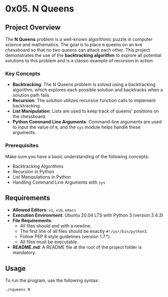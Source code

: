 # 0x05. N Queens

## Project Overview
The **N Queens** problem is a well-known algorithmic puzzle in computer science and mathematics. The goal is to place `N` queens on an `N×N` chessboard so that no two queens can attack each other. This project demonstrates the use of the **backtracking algorithm** to explore all potential solutions to this problem and is a classic example of recursion in action.

### Key Concepts
- **Backtracking**: The N Queens problem is solved using a backtracking algorithm, which explores each possible solution and backtracks when a solution path fails.
- **Recursion**: The solution utilizes recursive function calls to implement backtracking.
- **List Manipulation**: Lists are used to keep track of queens' positions on the chessboard.
- **Python Command Line Arguments**: Command-line arguments are used to input the value of `N`, and the `sys` module helps handle these arguments.

### Prerequisites
Make sure you have a basic understanding of the following concepts:
- Backtracking Algorithms
- Recursion in Python
- List Manipulations in Python
- Handling Command Line Arguments with `sys`

## Requirements
- **Allowed Editors**: `vi`, `vim`, `emacs`
- **Execution Environment**: Ubuntu 20.04 LTS with Python 3 (version 3.4.3)
- **File Requirements**:
  - All files should end with a newline.
  - The first line of all files should be exactly `#!/usr/bin/python3`.
  - Follow PEP 8 style guidelines (version 1.7.*).
  - All files must be executable.
- **README.md**: A README file at the root of the project folder is mandatory.

## Usage
To run the program, use the following syntax:
```bash
./nqueens N
